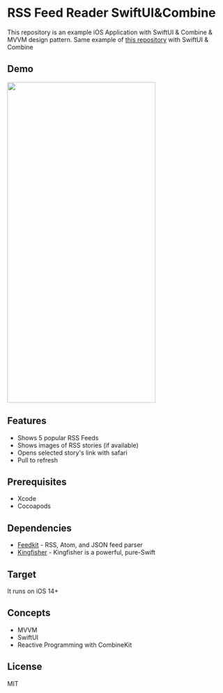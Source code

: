 # RSS Feed Reader SwiftUI&Combine

This repository is an example iOS Application with SwiftUI & Combine & MVVM design pattern. Same example of [this repository](https://github.com/Al-Said/RSS-Feed-Reader) with SwiftUI & Combine

## Demo
<img src="https://github.com/Al-Said/RSS-Feed-Reader/blob/main/Media/demo.gif" width="340" height="734"/>

## Features
 - Shows 5 popular RSS Feeds
 - Shows images of RSS stories (if available)
 - Opens selected story's link with safari
 - Pull to refresh
 
## Prerequisites
- Xcode
- Cocoapods

## Dependencies

- [Feedkit](https://github.com/nmdias/FeedKit) - RSS, Atom, and JSON feed parser
- [Kingfisher](https://github.com/onevcat/Kingfisher) - Kingfisher is a powerful, pure-Swift 
## Target

It runs on iOS 14+

## Concepts
- MVVM
- SwiftUI
- Reactive Programming with CombineKit

## License
MIT
